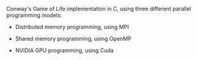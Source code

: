 Conway's Game of Life implementation in C, using three different parallel programming models:

- Distributed memory programming, using MPI

- Shared memory programming, using OpenMP

- NVIDIA GPU programming, using Cuda
